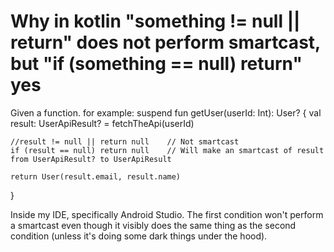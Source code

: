 
# Why in kotlin "something != null || return" does not perform smartcast, but "if (something == null) return" yes

Given a function. for example:
suspend fun getUser(userId: Int): User? {
    val result: UserApiResult? = fetchTheApi(userId)

    //result != null || return null    // Not smartcast
    if (result == null) return null    // Will make an smartcast of result from UserApiResult? to UserApiResult

    return User(result.email, result.name) 
}

Inside my IDE, specifically Android Studio. The first condition won't perform a smartcast even though it visibly does the same thing as the second condition (unless it's doing some dark things under the hood).

        